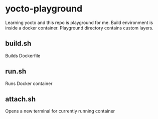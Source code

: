 # yocto-playground
Learning yocto and this repo is playground for me. Build environment is inside a docker container. Playground directory contains custom layers. 

## build.sh
Builds Dockerfile

## run.sh
Runs Docker container

## attach.sh
Opens a new terminal for currently running container
